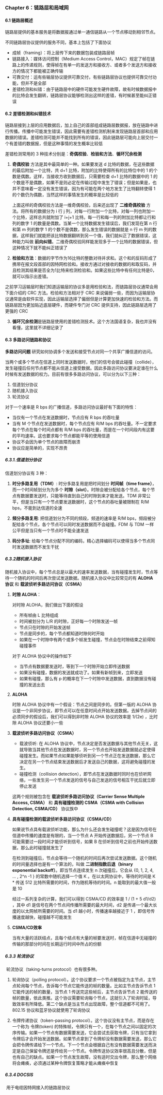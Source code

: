 ### Chapter 6：链路层和局域网

#### 6.1 链路层概述

链路层提供的基本服务是将数据报通过单一通信链路从一个节点移动到相邻节点。

不同链路层协议提供的服务不同，基本上包括了下面协议

- 成帧（framing）：将上层传下来的数据包装成链路层帧
- 链路接入：媒体访问控制（Medium Access Control，MAC）规定了帧在链路上的传递规则，使得帧在有单一的发送方和接收方、或者多个发送方和接收方的情况下都能被正确传输
- 可靠交付：运有些输层协议提供可靠交付，有些链路层协议也提供可靠交付功能，但并不是全部
- 差错检测和纠错：由于链路层中的硬件可能发生硬件故障，故有时候数据报中的比特会发生翻转，链路层协议能够检测出这样的差错，有时候甚至能纠正错误

#### 6.2 差错检测和纠错技术

链路层接到上层的应用数据后，加上自己的首部组成链路层数据报，放在链路中进行传播。传播中可能发生错误，因此需要有差错检测机制来发现链路层首部和应用数据的错误。差错检测可能并不能找到所有的错误，因此链路层可能向上层交付一个有差错的数据报，但是这种事情的发生概率比较低

差错检测常用的 3 种技术分别是：**奇偶校验**、**检验和方法**、**循环冗余检测**

1. **奇偶校验** 方法是其中最简单的一种。如果要发送 d 比特的数据，在这些数据的最后附加一个比特，共 d+1 比特，附加的比特使得所有的比特位中的 1 的个数是偶数。这样，当接收方收到数据后，只需要检查 d+1 比特的数据中的 1 的个数是不是偶数，如果不是则必定在传输过程中发生了错误；但是如果是，也并不意味着一定没有发生错误，因为有可能在两个地方发生了比特翻转使得 1 的个数仍为偶数，当然这样的事情发生的概率是比较低的

   上面这样的奇偶校验方法是一维奇偶校验，后来还出现了 **二维奇偶校验** 方法。将所有的数据分为 i 行 j 列，对每一行附加一个比特，对每一列也附加一个比特，这样总共就附加了 i+j+1 比特。每一行和每一列的附加比特都让行和列的数字 1 的数量是偶数。当某一个比特数据发生错误后，我们发现在第 n 行和第 m 列的数字 1 的个数不是偶数，那么发生错误的数据就是 n 行 m 列的数据，这样我们就能把该比特数据翻转到另一个值，我们就纠正了数据错误，这种能力叫做 **前向纠错**。二维奇偶校验同样能发现多于一个比特的数据错误，但这种情况下就不能纠正错误了

2. **检验和方法**：数据的字节作为16比特的整数对待并求和。这个和的反码形成了携带在报文段首部的因特网检验和。接收方通过对接收的数据的和取反码，并且检测其结果是否全为1比特来检测检验和。如果这些比特中有任何比特是0，就可以指示出差错。

之前学习运输层时我们知道运输层的协议多是用检验和法，而链路层协议通常会用下面介绍的 CRC 方法。检验和方法相对于 CRC 来说偏弱一些，而因为运输层协议通常是由软件实现，因此运输层选择了偏弱但是计算更加快速的检验和方法。而链路层因为更加贴近底层硬件，而硬件专门对 CRC 提供支持，因此链路层选用了更强的 CRC

3. **循环冗余检测**是链路层使用的差错检测技术。这个方法国语复杂，我也并没有看懂，这里就不详细记录了

#### 6.3 多路访问链路和协议

**多路访问问题** 研究如何协调多个发送和接受节点对同一个共享广播信道的访问。

当两个或多个节点在信道上同时发送数据时，他们的信号会彼此碰撞（collide），发生碰撞后任何节点都不能从信道上接受数据。因此多路访问协议要决定谁在什么时候有发送数据的权力。目前有很多多路访问协议，可以分为以下三种：

1. 信道划分协议
2. 随机接入协议
3. 轮流协议

对于一个速率是 R bps 的广播信道，多路访问协议最好有下面的特性：

- 当仅有一个节点在发送数据时，节点应有 R bps 的吞吐量
- 当有 M 个节点在发送数据时，每个节点应有 R/M bps 的吞吐量。不一定要求每个节点在每个时间点都有 R/M bps 的吞吐量，而是在一个时间段内有这要的平均速率。这也要求每个节点都能平等的使用信道
- 协议不会因为单个节点的故障而崩溃
- 协议应是简单的，实现不昂贵

##### 6.3.1.信道划分协议

信道划分协议有 3 种：

1. **时分多路复用（TDM）**: 时分多路复用是把时间划分 **时间帧（time frame）**，而一个时间帧划分为为多个 **时隙（slot）**。时隙会被分配给各个节点，每个节点有数据要发送时，只能等待直到自己的时隙到来才能发送。TDM 非常公平，但是当只有一个节点要发送数据时，这个节点的吞吐量被限制在 R/M bps，不能到达信道的全速

2. **频分多路复用**: 把信道划分为不同的频段，频道的速率是 R/M bps，频段被分配给各个节点，各个节点可以同时发送数据而不会碰撞。FDM 与 TDM 一样公平但是当只有一个节点时不能全速发送

3. **码分多址**: 给每个节点分配不同的编码，精心选择编码可以使得当多个节点同时发送数据而不发生干扰

##### 6.3.2随机接入协议

随机接入协议中，每个节点总是以最大的速率发送数据，当有碰撞发生时，节点等待一个随机的时间后再次尝试发送数据。随机接入协议中比较常见的有 **ALOHA 协议** 和 **载波侦听多路访问协议（CSMA）**

1. **时隙 ALOHA**：

   对时隙 ALOHA，我们做出下面的假设

   * 所有帧由 L 比特组成
   * 时间被划分为 L/R 的时隙，正好每一个时隙发送一帧
   * 节点只在时隙的开始发送帧
   * 节点是同步的，每个节点都知道时隙何时开始
   * 如果在一个时隙中有两个或多个帧发生碰撞，节点会在时隙结束之前得知碰撞事件

   对于 ALOHA 协议中的操作如下

   * 当节点有数据要发送时，等到下一个时隙开始立即传送数据
   * 如果没有碰撞，数据的发送就成功了。如果有新帧到来，立即发送
   * 如果有碰撞，那么有 p 的概率在下一个时隙中发送数据，直到数据没有碰撞的发送出去

2. **ALOHA**

   时隙 ALOHA 协议中有一个假设：节点之间是同步的。但第一版的 ALOHA 协议是一个非同步协议，即节点可以在任意时间点开始发送数据。去掉节点间的必须同步的假设后，我们可以得到非时隙 ALOHA 协议的效率是 1/(2e) ，比时隙 ALOHA 协议还要小一些

3. **载波侦听多路访问协议（CSMA）**

   * 载波侦听: 在 ALOHA 协议中，节点决定是否发送数据与其他节点无关，这就导致当其他节点在发送数据时，另一个节点也开始发送数据就必定使得碰撞发生。而如果节点如果能够侦听到另一个节点正在发送数据，那么它决定在另一个节点结束发送数据后才发送自己的数据，这将避免碰撞的发生。
   * 碰撞检测（collision detection），即节点在发送数据时同时也在侦听网络，一些发生另一个节点发送的信号与自己发送的信号相互干扰后就立即停止发送

   这两个规则被包含在 **载波侦听多路访问协议（Carrier Sense Multiple Access, CSMA）** 和 **具有碰撞检测的 CSMA（CSMA with Collision Detection, CSMA/CD）** 协议族中

4. **具有碰撞检测的载波侦听多路访问协议（CSMA/CD）**

   如果说节点具有载波侦听功能，那么为什么还会发生碰撞呢？这是因为信号在信道中传播的速度是有限的，当一个节点 A 开始传送数据后，另一个节点 B 可能需要过一段时间才能侦听到信号，如果 B 在侦听到信号之前也开始传送数据，那么此时碰撞就发生了

   在检测到碰撞后，节点会等待一个随机的时间后再次尝试发送数据。这个随机的时间量选择也是有一个算法的，叫做 **二进制指数后退（binary exponential backoff）**。即当节点连续发生 n 次碰撞后，它会从 {0, 1, 2, 4, ... , 2^n -1 } 的常数中随机选择一个值 K 。在以太网协议中，等待的时间是 K * 传送 512 比特所需要的时间，作为随机等待的时间。n 能取到的最大值一般是 10

   经过一系列复杂的计算，我们可以得到 CSMA/CD 的效率是 1 / (1 + 5 d1/d2) ，其中 d1 是信号在两个节点间传播所需要的最大时间，d2 是传递一个最大长度的以太网帧所需要的时间。当 d1 越小时，传播速率越接近于 1 ，即信号传播速度越快，碰撞越不可能发生

5. **CSMA/CD效率**

   当有大量的活跃结点，且每个结点有大量的帧要发送时，帧在信道中无碰撞的传输的那部分时间在长期运行时间中所占的份额

##### 6.3.3 轮流协议

​	轮流协议（taking-turns protocol）也有很多种。

1. 轮询协议（polling protocol）。这个协议要求一个节点被指定为主节点，主节点轮询每个节点，告诉每个节点它能传送的帧的数量。比如主节点告诉节点 1 它能传送的帧的数量，当节点 1 传送完这些帧后，主节点告诉节点 2 能传送的帧的数量，依此类推。这个协议需要轮询每个节点，这就引入了轮询时延，导致效率有所降低。第二个缺点是当主节点出现故障，整个信道都不可用了。802.15 协议和蓝牙协议就使用了轮询协议

2. 令牌传递协议（token-passing protocol）。这个协议没有主节点，而是存在一个称为 令牌(token) 的特殊帧，令牌只有一个，在每个节点之间以固定的次序传输。如果一个节点有数据需要发送，它会尝试去获取令牌，只有当它拿到令牌后才会开始发送数据。如果节点拿到了令牌却没有数据需要发送，那么它会把令牌传递给下一个节点。下一个节点会根据自己有没有数据需要发送而决定是自己保留令牌还是传给另一个节点。令牌传送协议效率很高且分散，但是也有自己的缺点。如果一个节点发生故障，没有适时交出令牌，那么整个网络将会瘫痪，必须通过某种令牌恢复策略才能从瘫痪中恢复

##### 6.3.4 DOCSIS

​	用于电缆因特网接入的链路层协议